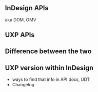 # 

## InDesign APIs
aka DOM, OMV

## UXP APIs

## Difference between the two

## UXP version within InDesign
- ways to find that info in API docs, UDT
- Changelog